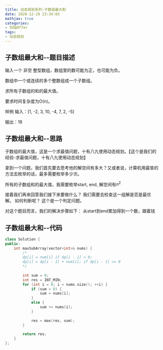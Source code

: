 ```yaml
---
title: 动态规划系列-子数组最大和
date: 2020-12-29 23:34:03
mathjax: true
categories:
- 剑指Offer
tags: 
- 动态规划
---
```


## 子数组最大和--题目描述

输入一个 非空 整型数组，数组里的数可能为正，也可能为负。

数组中一个或连续的多个整数组成一个子数组。

求所有子数组的和的最大值。

要求时间复杂度为O(n)。

样例
输入：[1, -2, 3, 10, -4, 7, 2, -5]

输出：18

## 子数组最大和--思路

子数组的最大值，这是一个求最值问题，十有八九使用动态规划。【这个是我们的经验-求最值问题，十有八九使用动态规划】

拿到一个问题，我们首先要去思考他的解空间有多大？又或者说，计算机用最笨的方法去枚举的话，最多需要枚举多少次。

所有的子数组和的最大值，我需要枚举start, end, 解空间有$n^2$

接着我们再来回答我们接下来要做什么？ 我们需要去检查这一组解是否是最优解。
如何判断呢？ 这个是一个判定问题。

对这个题目而言，我们的解决步骤如下：
从start到end累加得到一个数，跟着钱

## 子数组最大和--代码

```cpp
class Solution {
public:
    int maxSubArray(vector<int>& nums) {
        /*
        dp[i] = num[i] if dp[i - 1] < 0;
        dp[i] = dp[i - 1] + num[i]; if dp[i - 1] >= 0
        */
        
        int sum = 0;
        int res = INT_MIN;
        for (int i = 0; i < nums.size(); ++i) {
            if (sum < 0) {
                sum = nums[i];
            }
            else {
                sum += nums[i];
            }
            
            res = max(res, sum);
        }
        
        return res;
    }
};
```